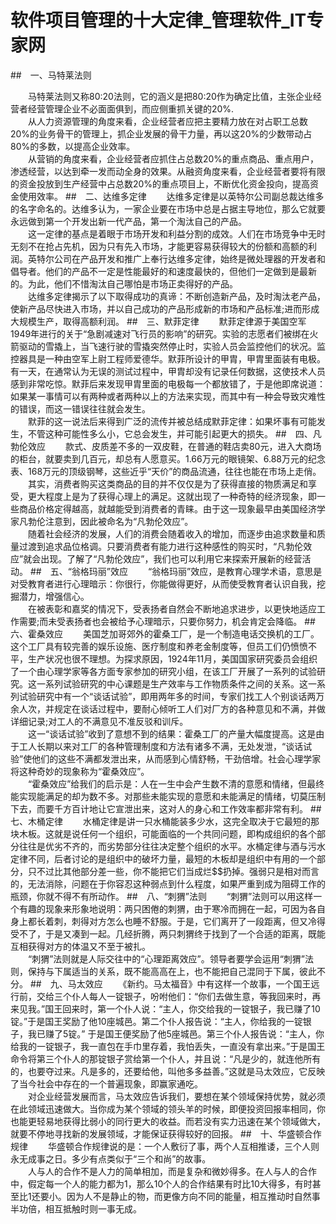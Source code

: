 # 软件项目管理的十大定律_管理软件_IT专家网

##　一、马特莱法则

　　马特莱法则又称80∶20法则，它的涵义是把80∶20作为确定比值，主张企业经营者经营管理企业不必面面俱到，而应侧重抓关键的20%.
<br>　　从人力资源管理的角度来看，企业经营者应把主要精力放在对占职工总数20%的业务骨干的管理上，抓企业发展的骨干力量，再以这20%的少数带动占80%的多数，以提高企业效率。
<br>　　从营销的角度来看，企业经营者应抓住占总数20%的重点商品、重点用户，渗透经营，以达到牵一发而动全身的效果。从融资角度来看，企业经营者要将有限的资金投放到生产经营中占总数20%的重点项目上，不断优化资金投向，提高资金使用效率。
##　二、达维多定律
　　达维多定律是以英特尔公司副总裁达维多的名字命名的。达维多认为，一家企业要在市场中总是占据主导地位，那么它就要永远做到第一个开发出新一代产品，第一个淘汰自己的产品。
<br>　　这一定律的基点是着眼于市场开发和利益分割的成效。人们在市场竞争中无时无刻不在抢占先机，因为只有先入市场，才能更容易获得较大的份额和高额的利润。英特尔公司在产品开发和推广上奉行达维多定律，始终是微处理器的开发者和倡导者。他们的产品不一定是性能最好的和速度最快的，但他们一定做到是最新的。为此，他们不惜淘汰自己哪怕是市场正卖得好的产品。
<br>　　达维多定律揭示了以下取得成功的真谛：不断创造新产品，及时淘汰老产品，使新产品尽快进入市场，并以自己成功的产品形成新的市场和产品标准;进而形成大规模生产，取得高额利润。
##　三、默菲定律
　　默菲定律源于美国空军1949年进行的关于“急剧减速对飞行员的影响”的研究。实验的志愿者们被绑在火箭驱动的雪撬上，当飞速行驶的雪撬突然停止时，实验人员会监控他们的状况。监控器具是一种由空军上尉工程师爱德华。默菲所设计的甲胄，甲胄里面装有电极。有一天，在通常认为无误的测试过程中，甲胄却没有记录任何数据，这使技术人员感到非常吃惊。默菲后来发现甲胄里面的电极每一个都放错了，于是他即席说道：如果某一事情可以有两种或者两种以上的方法来实现，而其中有一种会导致灾难性的错误，而这一错误往往就会发生。
<br>　　默菲的这一说法后来得到广泛的流传并被总结成默菲定律：如果坏事有可能发生，不管这种可能性多么小，它总会发生，并可能引起更大的损失。
##　四、凡勃伦效应
　　款式、皮质差不多的一双皮鞋，在普通的鞋店卖80元，进入大商场的柜台，就要卖到几百元，却总有人愿意买。1.66万元的眼镜架、6.88万元的纪念表、168万元的顶级钢琴，这些近乎“天价”的商品流通，往往也能在市场上走俏。
<br>　　其实，消费者购买这类商品的目的并不仅仅是为了获得直接的物质满足和享受，更大程度上是为了获得心理上的满足。这就出现了一种奇特的经济现象，即一些商品价格定得越高，就越能受到消费者的青睐。由于这一现象最早由美国经济学家凡勃伦注意到，因此被命名为“凡勃伦效应”。
<br>　　随着社会经济的发展，人们的消费会随着收入的增加，而逐步由追求数量和质量过渡到追求品位格调。只要消费者有能力进行这种感性的购买时，“凡勃伦效应”就会出现。了解了“凡勃伦效应”，我们也可以利用它来探索开展新的经营活动。
##　五、“翁格玛丽”效应
　　“翁格玛丽”效应，是教育心理学术语，意思是对受教育者进行心理暗示：你很行，你能做得更好，从而使受教育者认识自我，挖掘潜力，增强信心。
<br>　　在被表彰和嘉奖的情况下，受表扬者自然会不断地追求进步，以更快地适应工作需要;而未受表扬者也会被给予心理暗示，只要你努力，机会肯定会降临。
##　六、霍桑效应
　　美国芝加哥郊外的霍桑工厂，是一个制造电话交换机的工厂。这个工厂具有较完善的娱乐设施、医疗制度和养老金制度等，但员工们仍愤愤不平，生产状况也很不理想。为探求原因，1924年11月，美国国家研究委员会组织了一个由心理学家等各方面专家参加的研究小组，在该工厂开展了一系列的试验研究。这一系列试验研究的中心课题是生产效率与工作物质条件之间的关系。这一系列试验研究中有一个“谈话试验”，即用两年多的时间，专家们找工人个别谈话两万余人次，并规定在谈话过程中，要耐心倾听工人们对厂方的各种意见和不满，并做详细记录;对工人的不满意见不准反驳和训斥。
<br>　　这一“谈话试验”收到了意想不到的结果：霍桑工厂的产量大幅度提高。这是由于工人长期以来对工厂的各种管理制度和方法有诸多不满，无处发泄，“谈话试验”使他们的这些不满都发泄出来，从而感到心情舒畅，干劲倍增。社会心理学家将这种奇妙的现象称为“霍桑效应”。
<br>　　“霍桑效应”给我们的启示是：人在一生中会产生数不清的意愿和情绪，但最终能实现能满足的却为数不多。对那些未能实现的意愿和未能满足的情绪，切莫压制下去，而要千方百计地让它宣泄出来，这对人的身心和工作效率都非常有利。
##　七、木桶定律
　　水桶定律是讲一只水桶能装多少水，这完全取决于它最短的那块木板。这就是说任何一个组织，可能面临的一个共同问题，即构成组织的各个部分往往是优劣不齐的，而劣势部分往往决定整个组织的水平。水桶定律与酒与污水定律不同，后者讨论的是组织中的破坏力量，最短的木板却是组织中有用的一个部分，只不过比其他部分差一些，你不能把它们当成烂$$扔掉。强弱只是相对而言的，无法消除，问题在于你容忍这种弱点到什么程度，如果严重到成为阻碍工作的瓶颈，你就不得不有所动作。
##　八、“刺猬”法则
　　“刺猬”法则可以用这样一个有趣的现象来形象地说明：两只困倦的刺猬，由于寒冷而拥在一起，可因为各自身上都长着刺，刺得对方怎么也睡不舒服。于是，它们离开了一段距离，但又冷得受不了，于是又凑到一起。几经折腾，两只刺猬终于找到了一个合适的距离，既能互相获得对方的体温又不至于被扎。
<br>　　“刺猬”法则就是人际交往中的“心理距离效应”。领导者要学会运用“刺猬”法则，保持与下属适当的关系，既不能高高在上，也不能把自己混同于下属，彼此不分。
##　九、马太效应
　　《新约。马太福音》中有这样一个故事，一个国王远行前，交给三个仆人每人一锭银子，吩咐他们：“你们去做生意，等我回来时，再来见我。”国王回来时，第一个仆人说：“主人，你交给我的一锭银子，我已赚了10锭。”于是国王奖励了他10座城邑。第二个仆人报告说：“主人，你给我的一锭银子，我已赚了5锭。” 于是国王便奖励了他5座城邑。第三个仆人报告说：“主人，你给我的一锭银子，我一直包在手巾里存着，我怕丢失，一直没有拿出来。”于是国王命令将第三个仆人的那锭银子赏给第一个仆人，并且说：“凡是少的，就连他所有的，也要夺过来。凡是多的，还要给他，叫他多多益善。”这就是马太效应，它反映了当今社会中存在的一个普遍现象，即赢家通吃。
<br>　　对企业经营发展而言，马太效应告诉我们，要想在某个领域保持优势，就必须在此领域迅速做大。当你成为某个领域的领头羊的时候，即便投资回报率相同，你也能更轻易地获得比弱小的同行更大的收益。而若没有实力迅速在某个领域做大，就要不停地寻找新的发展领域，才能保证获得较好的回报。
##　十、华盛顿合作规律
　　华盛顿合作规律说的是：一个人敷衍了事，两个人互相推诿，三个人则永无成事之日。多少有点类似于“三个和尚”的故事。
<br>　　人与人的合作不是人力的简单相加，而是复杂和微妙得多。在人与人的合作中，假定每一个人的能力都为1，那么10个人的合作结果有时比10大得多，有时甚至比1还要小。因为人不是静止的物，而更像方向不同的能量，相互推动时自然事半功倍，相互抵触时则一事无成。
